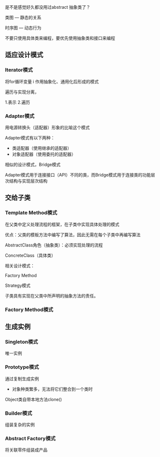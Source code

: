 是不是感觉好久都没用过abstract 抽象类了？

类图      —  静态的关系

时序图  —  动态行为



不要只使用具体类来编程，要优先使用抽象类和接口来编程



## 适应设计模式

### Iterator模式

将for循环变量 i 作用抽象化、通用化后形成的模式

遍历与实现分离，

1.表示    2.遍历



### Adapter模式

用电源转换头（适配器）形象的比喻这个模式

Adapter模式有以下两种：

* 类适配器（使用继承的适配器）
* 对象适配器（使用委托的适配器）

相似的设计模式，Bridge模式

Adapter模式用于连接接口（API）不同的类，而Bridge模式用于连接类的功能层次结构与实现层次结构





##  交给子类

### Template Method模式

在父类中定义处理流程的框架，在子类中实现具体处理的模式

优点：父类的模板方法中编写了算法，因此无需在每个子类中再编写算法

AbstractClass角色（抽象类）：必须实现处理的流程

ConcreteClass（具体类）

相关设计模式：

Factory Method

Strategy模式

子类具有实现在父类中所声明的抽象方法的责任。



### Factory Method模式





## 生成实例

### Singleton模式

唯一实例

### Prototype模式

通过复制生成实例

* 对象种类繁多，无法将它们整合到一个类时



Object类自带本地方法clone()

### Builder模式

组装复杂的实例

### Abstract Factory模式

将关联零件组装成产品



